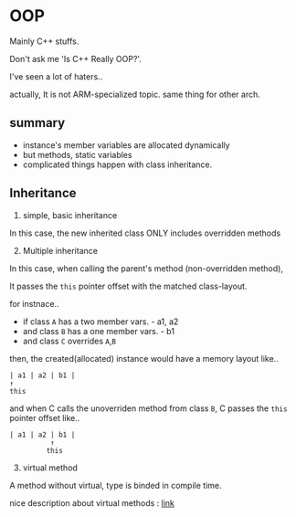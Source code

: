 # OOP

Mainly C++ stuffs.

Don't ask me 'Is C++ Really OOP?'.

I've seen a lot of haters..

actually, It is not ARM-specialized topic. same thing for other arch.

## summary

- instance's member variables are allocated dynamically
- but methods, static variables 
- complicated things happen with class inheritance.

## Inheritance

1. simple, basic inheritance

In this case, the new inherited class ONLY includes overridden methods

2. Multiple inheritance

In this case, when calling the parent's method (non-overridden method),

It passes the `this` pointer offset with the matched class-layout.

for instnace..
- if class `A` has a two member vars. - a1, a2
- and class `B` has a one member vars. - b1
- and class `C` overrides `A`,`B`

then, the created(allocated) instance would have a memory layout like..
```
| a1 | a2 | b1 |
↑
this
```
and when C calls the unoverriden method from class `B`, C passes the `this` pointer offset like..

```
| a1 | a2 | b1 |
          ↑
         this
```

3. virtual method

A method without virtual, type is binded in compile time.

nice description about virtual methods : [link](https://stackoverflow.com/questions/2391679/why-do-we-need-virtual-functions-in-c)
